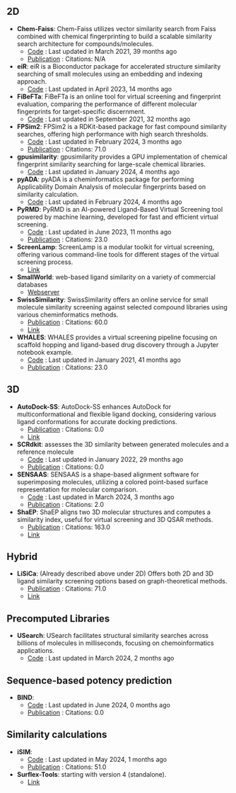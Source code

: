 
## **2D**
- **Chem-Faiss**: Chem-Faiss utilizes vector similarity search from Faiss combined with chemical fingerprinting to build a scalable similarity search architecture for compounds/molecules.
	- [Code](https://github.com/ritabratamaiti/Chem-Faiss) : Last updated in March 2021, 39 months ago
	- [Publication](https://zenodo.org/badge/latestdoi/267277104) : Citations: N/A
- **eiR**: eiR is a Bioconductor package for accelerated structure similarity searching of small molecules using an embedding and indexing approach.
	- [Code](https://github.com/girke-lab/eiR) : Last updated in April 2023, 14 months ago
- **FiBeFTa**: FiBeFTa is an online tool for virtual screening and fingerprint evaluation, comparing the performance of different molecular fingerprints for target-specific discernment.
	- [Code](https://github.com/OriolVillaro/FiBeFTa) : Last updated in September 2021, 32 months ago
- **FPSim2**: FPSim2 is a RDKit-based package for fast compound similarity searches, offering high performance with high search thresholds.
	- [Code](https://github.com/chembl/FPSim2) : Last updated in February 2024, 3 months ago
	- [Publication](https://doi.org/10.1021/ci600358f) : Citations: 71.0
- **gpusimilarity**: gpusimilarity provides a GPU implementation of chemical fingerprint similarity searching for large-scale chemical libraries.
	- [Code](https://github.com/schrodinger/gpusimilarity) : Last updated in January 2024, 4 months ago
- **pyADA**: pyADA is a cheminformatics package for performing Applicability Domain Analysis of molecular fingerprints based on similarity calculation.
	- [Code](https://github.com/jeffrichardchemistry/pyADA) : Last updated in February 2024, 4 months ago
- **PyRMD**: PyRMD is an AI-powered Ligand-Based Virtual Screening tool powered by machine learning, developed for fast and efficient virtual screening.
	- [Code](https://github.com/cosconatilab/PyRMD?tab=readme-ov-file) : Last updated in June 2023, 11 months ago
	- [Publication](https://doi.org/10.1021/acs.jcim.1c00653) : Citations: 23.0
- **ScreenLamp**: ScreenLamp is a modular toolkit for virtual screening, offering various command-line tools for different stages of the virtual screening process.
	- [Link](https://psa-lab.github.io/screenlamp/user_guide/tools/)
- **SmallWorld**: web-based ligand similarity on a variety of commercial databases
	- [Webserver](https://sw.docking.org/search.html)
- **SwissSimilarity**: SwissSimilarity offers an online service for small molecule similarity screening against selected compound libraries using various cheminformatics methods.
	- [Publication](https://doi.org/10.3390%2Fijms23020811) : Citations: 60.0
	- [Link](http://www.swisssimilarity.ch/)
- **WHALES**: WHALES provides a virtual screening pipeline focusing on scaffold hopping and ligand-based drug discovery through a Jupyter notebook example.
	- [Code](https://github.com/grisoniFr/scaffold_hopping_whales/blob/master/code/virtual_screening_pipeline.ipynb) : Last updated in January 2021, 41 months ago
	- [Publication](https://doi.org/10.1038%2Fs41598-018-34677-0) : Citations: 23.0

## **3D**
- **AutoDock-SS**: AutoDock-SS enhances AutoDock for multiconformational and flexible ligand docking, considering various ligand conformations for accurate docking predictions.
	- [Publication](https://doi.org/10.1021/acs.jcim.4c00136) : Citations: 0.0
	- [Link](https://www.semanticscholar.org/paper/AutoDock-SS%3A-AutoDock-for-Multiconformational-Ni-Wang/6a967759d3ab27e076e570238a7f8ce029bfc0e7)
- **SCRdkit**: assesses the 3D similarity between generated molecules and a reference molecule
	- [Code](https://github.com/oxpig/DEVELOP/blob/main/analysis/calc_SC_RDKit.py) : Last updated in January 2022, 29 months ago
	- [Publication](https://doi.org/10.1101/2021.04.27.441676v1.full) : Citations: 0.0
- **SENSAAS**: SENSAAS is a shape-based alignment software for superimposing molecules, utilizing a colored point-based surface representation for molecular comparison.
	- [Code](https://github.com/SENSAAS/sensaas) : Last updated in March 2024, 3 months ago
	- [Publication](https://doi.org/10.1002/minf.202000081) : Citations: 2.0
- **ShaEP**: ShaEP aligns two 3D molecular structures and computes a similarity index, useful for virtual screening and 3D QSAR methods.
	- [Publication](https://doi.org/10.1021/ci800315d) : Citations: 163.0
	- [Link](https://users.abo.fi/mivainio/shaep/)

## **Hybrid**
- **LiSiCa**: (Already described above under 2D) Offers both 2D and 3D ligand similarity screening options based on graph-theoretical methods.
	- [Publication](https://doi.org/10.1021/acs.jcim.5b00136) : Citations: 71.0
	- [Link](http://insilab.org/lisica/)

## **Precomputed Libraries**
- **USearch**: USearch facilitates structural similarity searches across billions of molecules in milliseconds, focusing on chemoinformatics applications.
	- [Code](https://github.com/ashvardanian/usearch-molecules) : Last updated in March 2024, 2 months ago

## **Sequence-based potency prediction**
- **BIND**: 
	- [Code](https://github.com/Chokyotager/BIND) : Last updated in June 2024, 0 months ago
	- [Publication](https://doi.org/10.1101/2024.04.16.589765) : Citations: 0.0

## **Similarity calculations**
- **iSIM**: 
	- [Code](https://github.com/mqcomplab/iSIM/blob/main/iSIM_example.ipynb) : Last updated in May 2024, 1 months ago
	- [Publication](https://doi.org/10.1021/acs.jcim.2c01073) : Citations: 51.0
- **Surflex-Tools**: starting with version 4 (standalone).
	- [Link](http://www.biopharmics.com/)
